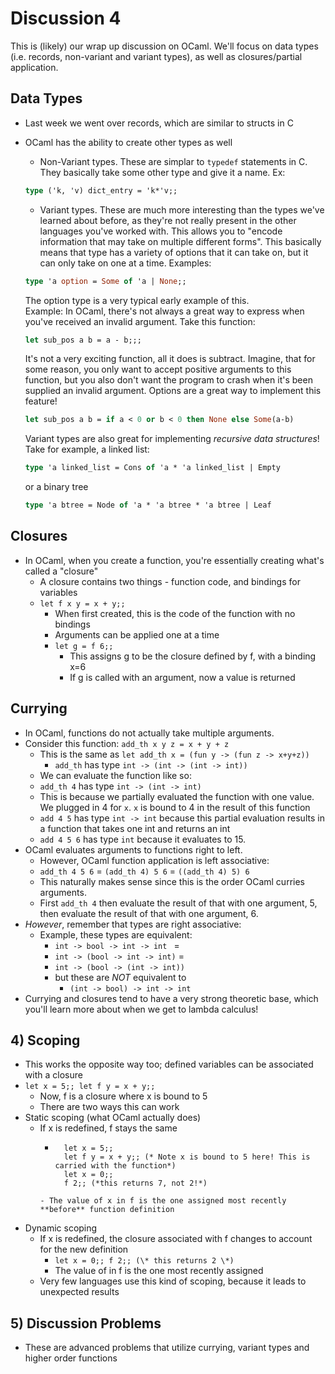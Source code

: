 # Discussion 4

 This is (likely) our wrap up discussion on OCaml. We'll focus on data types (i.e. records, non-variant and variant types), as well as closures/partial application.

## Data Types
 - Last week we went over records, which are similar to structs in C
 - OCaml has the ability to create other types as well
    - Non-Variant types. These are simplar to `typedef` statements in C. They basically take some other type and give it a name. Ex:
    ```ocaml
    type ('k, 'v) dict_entry = 'k*'v;;
    ```
    - Variant types. These are much more interesting than the types we've learned about before, as they're not really present in the other languages you've worked with. This allows you to "encode information that may take on multiple different forms". This basically means that type has a variety of options that it can take on, but it can only take on one at a time.
    Examples:
    ```ocaml
    type 'a option = Some of 'a | None;;
    ```
    The option type is a very typical early example of this.    
    Example: In OCaml, there's not always a great way to express when you've received an invalid argument. Take this function:
    ```ocaml
    let sub_pos a b = a - b;;;
    ```
    It's not a very exciting function, all it does is subtract. Imagine, that for some reason, you only want to accept positive arguments to this function, but you also don't want the program to crash when it's been supplied an invalid argument. Options are a great way to implement this feature!
    ```ocaml
    let sub_pos a b = if a < 0 or b < 0 then None else Some(a-b)
    ```

    Variant types are also great for implementing _recursive data structures_! Take for example, a linked list:
    ```ocaml
    type 'a linked_list = Cons of 'a * 'a linked_list | Empty
    ```
    or a binary tree
    ```ocaml
    type 'a btree = Node of 'a * 'a btree * 'a btree | Leaf
    ```

## Closures
- In OCaml, when you create a function, you're essentially creating what's called a "closure"
  - A closure contains two things - function code, and bindings for variables
  - `let f x y = x + y;;`
    - When first created, this is the code of the function with no bindings
    - Arguments can be applied one at a time
    - `let g = f 6;;`
      - This assigns g to be the closure defined by f, with a binding x=6
      - If g is called with an argument, now a value is returned

## Currying
- In OCaml, functions do not actually take multiple arguments.    
- Consider this function: `add_th x y z = x + y + z`
  - This is the same as `let add_th x = (fun y -> (fun z -> x+y+z))`
    - `add_th` has type `int -> (int -> (int -> int))`
  - We can evaluate the function like so:
   - `add_th 4` has type `int -> (int -> int)`
    - This is because we partially evaluated the function with one value. We plugged in 4 for `x`. `x` is bound to 4 in the result of this function
   - `add 4 5` has type `int -> int` because this partial evaluation results in a function that takes one int and returns an int
   - `add 4 5 6` has type `int` because it evaluates to 15.
- OCaml evaluates arguments to functions right to left.
  - However, OCaml function application is left associative:
  - `add_th 4 5 6` = `(add_th 4) 5 6` = `((add_th 4) 5) 6`
   - This naturally makes sense since this is the order OCaml curries arguments.
   - First `add_th 4` then evaluate the result of that with one argument, 5, then evaluate the result of that with one argument, 6.
- _However_, remember that types are right associative:
  - Example, these types are equivalent:
    - `int -> bool -> int -> int ` =
    - `int -> (bool -> int -> int)` =
    - `int -> (bool -> (int -> int))`
    - but these are *NOT* equivalent to
      - `(int -> bool) -> int -> int`
- Currying and closures tend to have a very strong theoretic base, which you'll learn more about when we get to lambda calculus!

## 4) Scoping
- This works the opposite way too; defined variables can be associated with a closure
- `let x = 5;; let f y = x + y;;`
  - Now, f is a closure where x is bound to 5
  - There are two ways this can work
- Static scoping (what OCaml actually does)
  - If x is redefined, f stays the same
    - ```
        let x = 5;;
        let f y = x + y;; (* Note x is bound to 5 here! This is carried with the function*)
        let x = 0;;
        f 2;; (*this returns 7, not 2!*)
    ```
    - The value of x in f is the one assigned most recently **before** function definition
- Dynamic scoping
  - If x is redefined, the closure associated with f changes to account for the new definition
    - `let x = 0;; f 2;; (\* this returns 2 \*)`
    - The value of in f is the one most recently assigned
  - Very few languages use this kind of scoping, because it leads to unexpected results

## 5) Discussion Problems
- These are advanced problems that utilize currying, variant types and higher order functions
